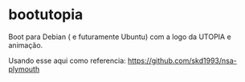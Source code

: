 # bootutopia
Boot para Debian ( e futuramente Ubuntu) com a logo da UTOPIA e animação.

Usando esse aqui como referencia: https://github.com/skd1993/nsa-plymouth
